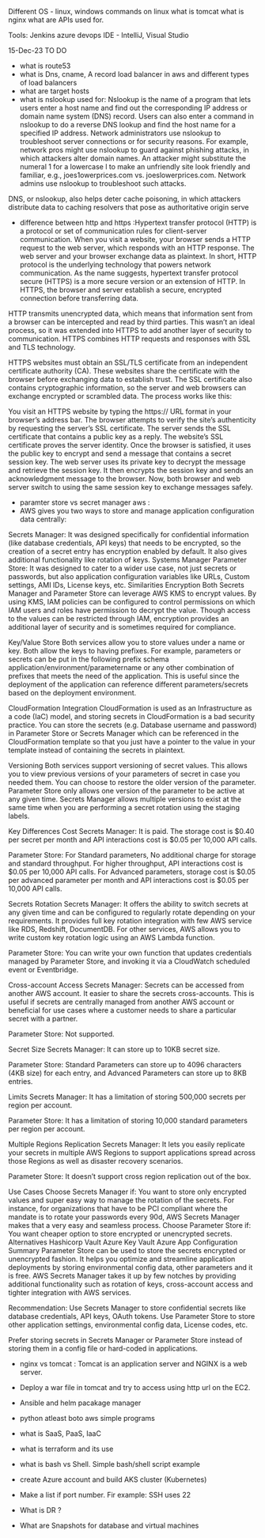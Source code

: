 Different OS - linux, windows
commands on linux
what is tomcat
what is nginx
what are APIs used for.

Tools:
Jenkins
azure devops
IDE - IntelliJ, Visual Studio

15-Dec-23
TO DO
- what is route53
- what is Dns, cname, A record
load balancer in aws and different types of load balancers
- what are target hosts
- what is nslookup used for: Nslookup is the name of a program that lets users enter a host name and find out the corresponding IP address or domain name system (DNS) record. Users can also enter a command in nslookup to do a reverse DNS lookup and find the host name for a specified IP address.
Network administrators use nslookup to troubleshoot server connections or for security reasons. For example, network pros might use nslookup to guard against phishing attacks, in which attackers alter domain names. An attacker might substitute the numeral 1 for a lowercase l to make an unfriendly site look friendly and familiar, e.g., joes1owerprices.com vs. joeslowerprices.com. Network admins use nslookup to troubleshoot such attacks.

DNS, or nslookup, also helps deter cache poisoning, in which attackers distribute data to caching resolvers that pose as authoritative origin serve


- difference between http and https :Hypertext transfer protocol (HTTP) is a protocol or set of communication rules for client-server communication. When you visit a website, your browser sends a HTTP request to the web server, which responds with an HTTP response. The web server and your browser exchange data as plaintext. In short, HTTP protocol is the underlying technology that powers network communication. As the name suggests, hypertext transfer protocol secure (HTTPS) is a more secure version or an extension of HTTP. In HTTPS, the browser and server establish a secure, encrypted connection before transferring data.

 HTTP transmits unencrypted data, which means that information sent from a browser can be intercepted and read by third parties. This wasn’t an ideal process, so it was extended into HTTPS to add another layer of security to communication. HTTPS combines HTTP requests and responses with SSL and TLS technology.

HTTPS websites must obtain an SSL/TLS certificate from an independent certificate authority (CA). These websites share the certificate with the browser before exchanging data to establish trust. The SSL certificate also contains cryptographic information, so the server and web browsers can exchange encrypted or scrambled data. The process works like this:

You visit an HTTPS website by typing the https:// URL format in your browser’s address bar.
The browser attempts to verify the site’s authenticity by requesting the server’s SSL certificate.
The server sends the SSL certificate that contains a public key as a reply.
The website’s SSL certificate proves the server identity. Once the browser is satisfied, it uses the public key to encrypt and send a message that contains a secret session key.
The web server uses its private key to decrypt the message and retrieve the session key. It then encrypts the session key and sends an acknowledgment message to the browser.
Now, both browser and web server switch to using the same session key to exchange messages safely.




- paramter store vs secret manager aws  :
- AWS gives you two ways to store and manage application configuration data centrally:

Secrets Manager: It was designed specifically for confidential information (like database credentials, API keys) that needs to be encrypted, so the creation of a secret entry has encryption enabled by default. It also gives additional functionality like rotation of keys.
Systems Manager Parameter Store: It was designed to cater to a wider use case, not just secrets or passwords, but also application configuration variables like URLs, Custom settings, AMI IDs, License keys, etc.
Similarities
Encryption
Both Secrets Manager and Parameter Store can leverage AWS KMS to encrypt values. By using KMS, IAM policies can be configured to control permissions on which IAM users and roles have permission to decrypt the value. Though access to the values can be restricted through IAM, encryption provides an additional layer of security and is sometimes required for compliance.

Key/Value Store
Both services allow you to store values under a name or key.
Both allow the keys to having prefixes. For example, parameters or secrets can be put in the following prefix schema application/environment/parametername or any other combination of prefixes that meets the need of the application. This is useful since the deployment of the application can reference different parameters/secrets based on the deployment environment.

CloudFormation Integration
CloudFormation is used as an Infrastructure as a code (IaC) model, and storing secrets in CloudFormation is a bad security practice. You can store the secrets (e.g. Database username and password) in Parameter Store or Secrets Manager which can be referenced in the CloudFormation template so that you just have a pointer to the value in your template instead of containing the secrets in plaintext.

Versioning
Both services support versioning of secret values. This allows you to view previous versions of your parameters of secret in case you needed them. You can choose to restore the older version of the parameter.
Parameter Store only allows one version of the parameter to be active at any given time.
Secrets Manager allows multiple versions to exist at the same time when you are performing a secret rotation using the staging labels.

Key Differences
Cost
Secrets Manager: It is paid. The storage cost is $0.40 per secret per month and API interactions cost is $0.05 per 10,000 API calls.

Parameter Store: For Standard parameters, No additional charge for storage and standard throughput. For higher throughput, API interactions cost is $0.05 per 10,000 API calls.
For Advanced parameters, storage cost is $0.05 per advanced parameter per month and API interactions cost is $0.05 per 10,000 API calls.

Secrets Rotation
Secrets Manager: It offers the ability to switch secrets at any given time and can be configured to regularly rotate depending on your requirements. It provides full key rotation integration with few AWS service like RDS, Redshift, DocumentDB. For other services, AWS allows you to write custom key rotation logic using an AWS Lambda function.

Parameter Store: You can write your own function that updates credentials managed by Parameter Store, and invoking it via a CloudWatch scheduled event or Eventbridge.

Cross-account Access
Secrets Manager: Secrets can be accessed from another AWS account. It easier to share the secrets cross-accounts. This is useful if secrets are centrally managed from another AWS account or beneficial for use cases where a customer needs to share a particular secret with a partner.

Parameter Store: Not supported.

Secret Size
Secrets Manager: It can store up to 10KB secret size.

Parameter Store: Standard Parameters can store up to 4096 characters (4KB size) for each entry, and Advanced Parameters can store up to 8KB entries.

Limits
Secrets Manager: It has a limitation of storing 500,000 secrets per region per account.

Parameter Store: It has a limitation of storing 10,000 standard parameters per region per account.

Multiple Regions Replication
Secrets Manager: It lets you easily replicate your secrets in multiple AWS Regions to support applications spread across those Regions as well as disaster recovery scenarios.

Parameter Store: It doesn’t support cross region replication out of the box.

Use Cases
Choose Secrets Manager if:
You want to store only encrypted values and super easy way to manage the rotation of the secrets. For instance, for organizations that have to be PCI compliant where the mandate is to rotate your passwords every 90d, AWS Secrets Manager makes that a very easy and seamless process.
Choose Parameter Store if:
You want cheaper option to store encrypted or unencrypted secrets.
Alternatives
Hashicorp Vault
Azure Key Vault
Azure App Configuration
Summary
Parameter Store can be used to store the secrets encrypted or unencrypted fashion. It helps you optimize and streamline application deployments by storing environmental config data, other parameters and it is free. AWS Secrets Manager takes it up by few notches by providing additional functionality such as rotation of keys, cross-account access and tighter integration with AWS services.

Recommendation: Use Secrets Manager to store confidential secrets like database credentials, API keys, OAuth tokens. Use Parameter Store to store other application settings, environmental config data, License codes, etc.

Prefer storing secrets in Secrets Manager or Parameter Store instead of storing them in a config file or hard-coded in applications.



- nginx vs tomcat : Tomcat is an application server and NGINX is a web server.


- Deploy a war file in tomcat and try to access using http url on the EC2.
- Ansible and helm pacakage manager
- python atleast boto aws simple programs
- what is SaaS, PaaS, IaaC
- what is terraform and its use
- what is bash vs Shell. Simple bash/shell script example
- create Azure account and build AKS cluster (Kubernetes)
- Make a list if port number. Fir example: SSH uses 22
- What is DR ?
- What are Snapshots for database and virtual machines

